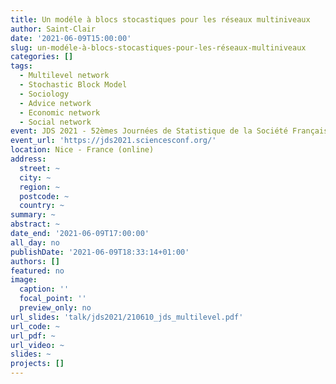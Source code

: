 ```yaml
---
title: Un modéle à blocs stocastiques pour les réseaux multiniveaux
author: Saint-Clair
date: '2021-06-09T15:00:00'
slug: un-modéle-à-blocs-stocastiques-pour-les-réseaux-multiniveaux
categories: []
tags:
  - Multilevel network
  - Stochastic Block Model
  - Sociology
  - Advice network
  - Economic network
  - Social network
event: JDS 2021 - 52èmes Journées de Statistique de la Société Française de Statistique (SFdS)
event_url: 'https://jds2021.sciencesconf.org/'
location: Nice - France (online)
address:
  street: ~
  city: ~
  region: ~
  postcode: ~
  country: ~
summary: ~
abstract: ~
date_end: '2021-06-09T17:00:00'
all_day: no
publishDate: '2021-06-09T18:33:14+01:00'
authors: []
featured: no
image:
  caption: ''
  focal_point: ''
  preview_only: no
url_slides: 'talk/jds2021/210610_jds_multilevel.pdf'
url_code: ~
url_pdf: ~
url_video: ~
slides: ~
projects: []
---
```

